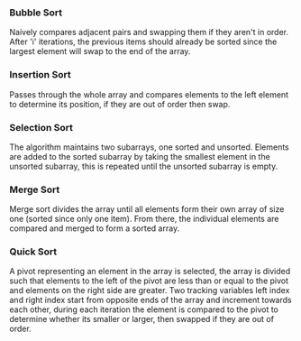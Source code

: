 ### Bubble Sort
Naively compares adjacent pairs and swapping them if they aren't in order.
After 'i' iterations, the previous items should already be sorted since the largest element
will swap to the end of the array.

### Insertion Sort
Passes through the whole array and compares elements to the left element to determine its position, 
if they are out of order then swap.

### Selection Sort
The algorithm maintains two subarrays, one sorted and unsorted. Elements are added to the sorted 
subarray by taking the smallest element in the unsorted subarray, this is repeated until the unsorted
subarray is empty.

### Merge Sort
Merge sort divides the array until all elements form their own array of size one (sorted since only one item). 
From there, the individual elements are compared and merged to form a sorted array.

### Quick Sort
A pivot representing an element in the array is selected, the array is divided such that elements to the left of
the pivot are less than or equal to the pivot and elements on the right side are greater. Two tracking variables
left index and right index start from opposite ends of the array and increment towards each other, during each 
iteration the element is compared to the pivot to determine whether its smaller or larger, then swapped if they
are out of order.

